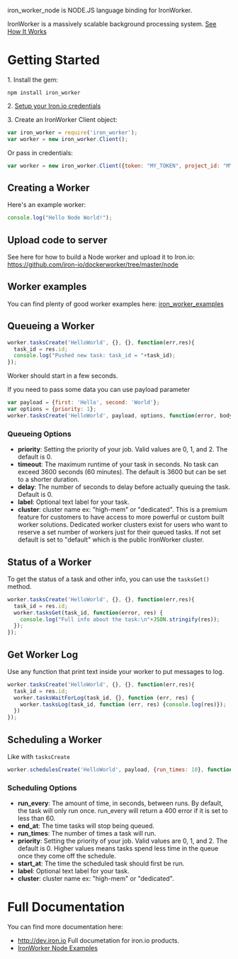 iron_worker_node is NODE.JS language binding for IronWorker.

IronWorker is a massively scalable background processing system.
[See How It Works](http://www.iron.io/products/worker/how)

# Getting Started


1\. Install the gem:

```
npm install iron_worker
```

2\. [Setup your Iron.io credentials](http://dev.iron.io/mq/reference/configuration/)

3\. Create an IronWorker Client object:

```javascript
var iron_worker = require('iron_worker');
var worker = new iron_worker.Client();
```

Or pass in credentials:

```javascript
var worker = new iron_worker.Client({token: "MY_TOKEN", project_id: "MY_PROJECT_ID"});
```

## Creating a Worker

Here's an example worker:

```javascript
console.log("Hello Node World!");
```

## Upload code to server

See here for how to build a Node worker and upload it to Iron.io: https://github.com/iron-io/dockerworker/tree/master/node
## Worker examples

You can find plenty of good worker examples here: [iron_worker_examples](https://github.com/iron-io/iron_worker_examples/tree/master/node)

## Queueing a Worker

```javascript
worker.tasksCreate('HelloWorld', {}, {}, function(err,res){
  task_id = res.id;
  console.log("Pushed new task: task_id = "+task_id);
});
```
Worker should start in a few seconds.

If you need to pass some data you can use payload parameter

```javascript
var payload = {first: 'Hello', second: 'World'};
var options = {priority: 1};
worker.tasksCreate('HelloWorld', payload, options, function(error, body) {});
```

### Queueing Options

  - **priority**: Setting the priority of your job. Valid values are 0, 1, and 2. The default is 0.
  - **timeout**: The maximum runtime of your task in seconds. No task can exceed 3600 seconds (60 minutes). The default is 3600 but can be set to a shorter duration.
  - **delay**: The number of seconds to delay before actually queuing the task. Default is 0.
  - **label**: Optional text label for your task.
  - **cluster**: cluster name ex: "high-mem" or "dedicated".  This is a premium feature for customers to have access to more powerful or custom built worker solutions. Dedicated worker clusters exist for users who want to reserve a set number of workers just for their queued tasks. If not set default is set to  "default" which is the public IronWorker cluster.


## Status of a Worker
To get the status of a task and other info, you can use the ```tasksGet()``` method.

```javascript
worker.tasksCreate('HelloWorld', {}, {}, function(err,res){
  task_id = res.id;
  worker.tasksGet(task_id, function(error, res) {
    console.log("Full info about the task:\n"+JSON.stringify(res));
  });
});
```

## Get Worker Log

Use any function that print text inside your worker to put messages to log.

```javascript
worker.tasksCreate('HelloWorld', {}, {}, function(err,res){
  task_id = res.id;
  worker.tasksWaitForLog(task_id, {}, function (err, res) {
    worker.tasksLog(task_id, function (err, res) {console.log(res)});
  })
});
```

## Scheduling a Worker

Like with `tasksCreate`

```javascript
worker.schedulesCreate('HelloWorld', payload, {run_times: 10}, function(error, body) {});
```

### Scheduling Options

  - **run_every**: The amount of time, in seconds, between runs. By default, the task will only run once. run_every will return a 400 error if it is set to less than 60.
  - **end_at**: The time tasks will stop being queued.
  - **run_times**: The number of times a task will run.
  - **priority**: Setting the priority of your job. Valid values are 0, 1, and 2. The default is 0. Higher values means tasks spend less time in the queue once they come off the schedule.
  - **start_at**: The time the scheduled task should first be run.
  - **label**: Optional text label for your task.
  - **cluster**: cluster name ex: "high-mem" or "dedicated".


# Full Documentation

You can find more documentation here:

* http://dev.iron.io Full documetation for iron.io products.
* [IronWorker Node Examples](https://github.com/iron-io/dockerworker/tree/master/node)
